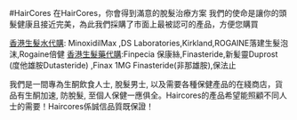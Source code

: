 #HairCores
在HairCores，你會得到滿意的脫髮治療方案
我們的使命是讓你的頭髮健康且接近完美，為此我們採購了市面上最被認可的產品，方便您購買


[香港生髮水代購](https://haircores.com/product-category/hair-tonic/): MinoxidilMax ,DS Laboratories,Kirkland,ROGAINE落建生髮泡沫,Rogaine倍健
[香港生髮藥代購](https://haircores.com/product-category/finasteride/):Finpecia 保康絲,Finasteride,新髪靈Duprost (度他雄胺Dutasteride) ,Finax 1MG Finasteride(非那雄胺),保法止



我們是一間專為生酮飲食人士, 脫髮男士, 以及需要各種保健產品的在綫商店，貨品有生酮加速, 防脫髮, 至個人保健一應俱全。Haircores的產品希望能照顧不同人士的需要！Haircores係誠信品質既保證！
